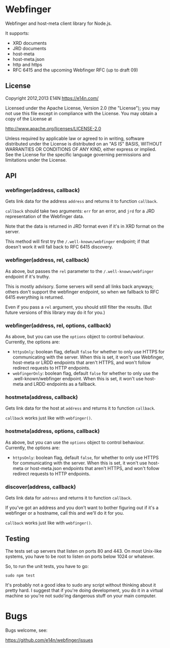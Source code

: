 # Webfinger

Webfinger and host-meta client library for Node.js.

It supports:

* XRD documents
* JRD documents
* host-meta
* host-meta.json
* http and https
* RFC 6415 and the upcoming Webfinger RFC (up to draft 09)

## License

Copyright 2012,2013 E14N https://e14n.com/

Licensed under the Apache License, Version 2.0 (the "License");
you may not use this file except in compliance with the License.
You may obtain a copy of the License at

http://www.apache.org/licenses/LICENSE-2.0

Unless required by applicable law or agreed to in writing, software
distributed under the License is distributed on an "AS IS" BASIS,
WITHOUT WARRANTIES OR CONDITIONS OF ANY KIND, either express or implied.
See the License for the specific language governing permissions and
limitations under the License.

## API

### webfinger(address, callback)

Gets link data for the address `address` and returns it to function `callback`.

`callback` should take two arguments: `err` for an error, and `jrd`
for a JRD representation of the Webfinger data.

Note that the data is returned in JRD format even if it's in XRD
format on the server.

This method will first try the `/.well-known/webfinger` endpoint; if
that doesn't work it will fall back to RFC 6415 discovery.

### webfinger(address, rel, callback)

As above, but passes the `rel` parameter to the
`/.well-known/webfinger` endpoint if it's truthy.

This is mostly advisory. Some servers will send all links back
anyways; others don't support the webfinger endpoint, so when we
fallback to RFC 6415 everything is returned.

Even if you pass a `rel` argument, you should still filter the
results. (But future versions of this library may do it for you.)

### webfinger(address, rel, options, callback)

As above, but you can use the `options` object to control
behaviour. Currently, the options are:

* `httpsOnly`: boolean flag, default `false` for whether to only use
  HTTPS for communicating with the server. When this is set, it won't
  use Webfinger, host-meta or LRDD endpoints that aren't HTTPS, and won't
  follow redirect requests to HTTP endpoints.
* `webfingerOnly`: boolean flag, default `false` for whether to only use
  the .well-known/webfinger endpoint. When this is set, it won't
  use host-meta and LRDD endpoints as a fallback.

### hostmeta(address, callback)

Gets link data for the host at `address` and returns it to function `callback`.

`callback` works just like with `webfinger()`.

### hostmeta(address, options, callback)

As above, but you can use the `options` object to control
behaviour. Currently, the options are:

* `httpsOnly`: boolean flag, default `false`, for whether to only use
  HTTPS for communicating with the server. When this is set, it won't
  use host-meta or host-meta.json endpoints that aren't HTTPS, and won't
  follow redirect requests to HTTP endpoints.

### discover(address, callback)

Gets link data for `address` and returns it to function `callback`.

If you've got an address and you don't want to bother figuring out if it's a 
webfinger or a hostname, call this and we'll do it for you.

`callback` works just like with `webfinger()`.

## Testing

The tests set up servers that listen on ports 80 and 443. On most
Unix-like systems, you have to be root to listen on ports below 1024 or whatever.

So, to run the unit tests, you have to go:

    sudo npm test

It's probably not a good idea to sudo any script without thinking
about it pretty hard. I suggest that if you're doing development, you
do it in a virtual machine so you're not sudo'ing dangerous stuff on
your main computer.

# Bugs

Bugs welcome, see:

 https://github.com/e14n/webfinger/issues

